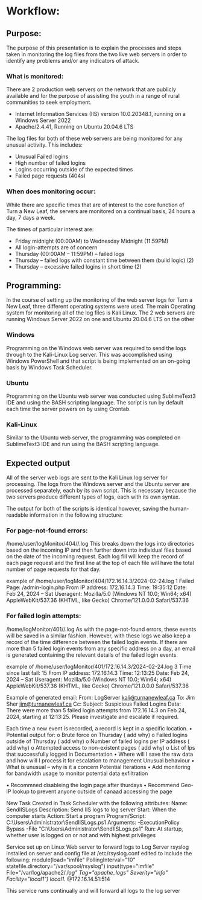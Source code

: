 # Workflow:

## Purpose:

The purpose of this presentation is to explain the processes and steps taken in monitoring the log files from the two live web servers in order to identify any problems and/or any indicators of attack.

### What is monitored:

There are 2 production web servers on the network that are publicly available and for the purpose of assisting the youth in a range of rural communities to seek employment.

- Internet Information Services (IIS) version 10.0.20348.1, running on a Windows Server 2022
- Apache/2.4.41, Running on Ubuntu 20.04.6 LTS

The log files for both of these web servers are being monitored for any unusual activity. This includes:
- Unusual Failed logins
- High number of failed logins
- Logins occurring outside of the expected times
- Failed page requests (404s)

### When does monitoring occur:

While there are specific times that are of interest to the core function of Turn a New Leaf, the servers are monitored on a continual basis, 24 hours a day, 7 days a week.

The times of particular interest are:
- 	Friday midnight (00:00AM) to Wednesday Midnight (11:59PM)
  - All login-attempts are of concern
- Thursday (00:00AM – 11:59PM) – failed logs
- Thursday – failed logs with constant time between them (build logic) (2)
- Thursday – excessive failed logins in short time (2)

## Programming:

In the course of setting up the monitoring of the web server logs for Turn a New Leaf, three different operating systems were used. The main Operating system for monitoring all of the log files is Kali Linux. The 2 web servers are running Windows Server 2022 on one and Ubuntu 20.04.6 LTS on the other

### Windows

Programming on the Windows web server was required to send the logs through to the Kali-Linux Log server. This was accomplished using Windows PowerShell and that script is being implemented on an on-going basis by Windows Task Scheduler.

### Ubuntu

Programming on the Ubuntu web server was conducted using SublimeText3 IDE and using the BASH scripting language. The script is run by default each time the server powers on by using Crontab.

### Kali-Linux

Similar to the Ubuntu web server, the programming was completed on SublimeText3 IDE and run using the BASH scripting language.

## Expected output

All of the server web logs are sent to the Kali Linux log server for processing. The logs from the Windows server and the Ubuntu server are processed separately, each by its own script. This is necessary because the two servers produce different types of logs, each with its own syntax.

The output for both of the scripts is identical however, saving the human-readable information in the following structure:

### For page-not-found errors:

/home/user/logMonitor/404/<ip address>/<date>.log
This breaks down the logs into directories based on the incoming IP and then further down into individual files based on the date of the incoming request. Each log fill will keep the record of each page request and the first line at the top of each file will have the total number of page requests for that day.

example of /home/user/logMonitor/404/172.16.14.3/2024-02-24.log
    1
    Failed Page: /admin-login.php
    From IP address: 172.16.14.3
    Time: 19:35:12
    Date: Feb 24, 2024 – Sat
    Useragent: Mozilla/5.0 (Windows NT 10.0; Win64; x64) AppleWebKit/537.36 (KHTML, like Gecko) Chrome/121.0.0.0 Safari/537.36

### For failed login attempts:

/home/logMonitor/401/<ip addres>/<date>.log
As with the page-not-found errors, these events will be saved in a similar fashion. However, with these logs we also keep a record of the time difference between the failed login events. If there are more than 5 failed login events from any specific address on a day, an email is generated containing the relevant details of the failed login events.

example of /home/user/logMonitor/401/172.16.14.3/2024-02-24.log
    3
    Time since last fail: 15
    From IP address: 172.16.14.3
    Time: 12:13:25
    Date: Feb 24, 2024 – Sat
    Useragent: Mozilla/5.0 (Windows NT 10.0; Win64; x64) AppleWebKit/537.36 (KHTML, like Gecko) Chrome/121.0.0.0 Safari/537.36

Example of generated email: 
From: LogServer <kali@turnanewleaf.ca>
To: Jim Sher <jim@turnanewleaf.ca>
Cc:
Subject: Suspicious Failed Logins
Data:
There were more than 5 failed login attempts from 172.16.14.3 on Feb 24, 2024, starting at 12:13:25. Please investigate and escalate if required.


Each time a new event is recorded, a record is kept in a specific location.
•	Potential output for:
o	Brute force on Thursday ( add why)
o	Failed logins outside of Thursday ( add why)
o	Number of failed logins per IP address ( add why)
o	Attempted access to non-existent pages ( add why)
o	List of Ips that successfully logged in
Documentation
•	Where will I save the raw data and how will I process it for escalation to management
Unusual behaviour
•	What is unusual – why is it a concern
Potential Iterations
•	Add monitoring for bandwidth usage to monitor potential data exfiltration

•	Recommned disableing the login page after thurdays
•	Recommend Geo-IP lookup to prevent anyone outside of canaad accessing the page





New Task Created in Task Scheduler with the following attributes:
Name: SendIISLogs
Description: Send IIS logs to log server
Start: When the computer starts
Action: Start a program
Program/Script: C:\Users\Administrator\SendIISLogs.ps1
Arguments: -ExecutionPolicy Bypass -File “C:\Users\Administrator\SendIISLogs.ps1”
Run: At startup, whether user is logged on or not and with highest privileges




Service set up on Linux Web server to forward logs to Log Server
rsyslog installed on server and config file at /etc/rsyslog.conf edited to include the following:
module(load="imfile" PollingInterval="10" statefile.directory="/var/spool/rsyslog")
input(type="imfile" File="/var/log/apache2/*.log" Tag="apache_logs" Severity="info" Facility="local1")
local1.* @172.16.14.51:514


This service runs continually and will forward all logs to the log server

